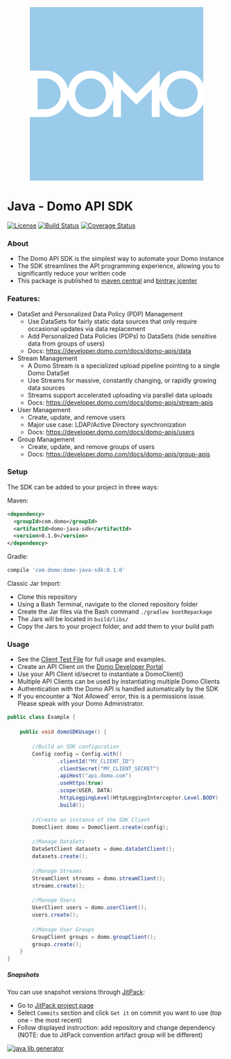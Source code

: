 <div align="center">
  <img src="domo.png" width="400" height="400"/>
</div>

# Java - Domo API SDK
[![License](http://img.shields.io/badge/license-MIT-blue.svg?style=flat)](http://www.opensource.org/licenses/MIT)
[![Build Status](http://img.shields.io/travis/domoinc/domo-java-sdk.svg?style=flat&branch=master)](https://travis-ci.org/domoinc/domo-java-sdk)
[![Coverage Status](https://img.shields.io/coveralls/domoinc/domo-java-sdk.svg?style=flat)](https://coveralls.io/r/domoinc/domo-java-sdk?branch=master)

### About

* The Domo API SDK is the simplest way to automate your Domo instance
* The SDK streamlines the API programming experience, allowing you to significantly reduce your written code
* This package is published to [maven central](https://maven-badges.herokuapp.com/maven-central/com.domo/domo-java-sdk) and [bintray jcenter](https://bintray.com/checketts/domo-java-sdk/domo-java-sdk/)

### Features:
- DataSet and Personalized Data Policy (PDP) Management
    - Use DataSets for fairly static data sources that only require occasional updates via data replacement
    - Add Personalized Data Policies (PDPs) to DataSets (hide sensitive data from groups of users)
    - Docs: https://developer.domo.com/docs/domo-apis/data
- Stream Management
    - A Domo Stream is a specialized upload pipeline pointing to a single Domo DataSet
    - Use Streams for massive, constantly changing, or rapidly growing data sources
    - Streams support accelerated uploading via parallel data uploads
    - Docs: https://developer.domo.com/docs/domo-apis/stream-apis
- User Management
    - Create, update, and remove users
    - Major use case: LDAP/Active Directory synchronization
    - Docs: https://developer.domo.com/docs/domo-apis/users
- Group Management
    - Create, update, and remove groups of users
    - Docs: https://developer.domo.com/docs/domo-apis/group-apis

### Setup
 
<!---
[![JCenter](https://img.shields.io/bintray/v/checketts/domo-java-sdk/domo-java-sdk.svg?label=jcenter)](https://bintray.com/checketts/domo-java-sdk/domo-java-sdk/_latestVersion)
[![Maven Central](https://img.shields.io/maven-central/v/com.domo/domo-java-sdk.svg?style=flat)](https://maven-badges.herokuapp.com/maven-central/com.domo/domo-java-sdk)
-->

The SDK can be added to your project in three ways:

Maven:

```xml
<dependency>
  <groupId>com.domo</groupId>
  <artifactId>domo-java-sdk</artifactId>
  <version>0.1.0</version>
</dependency>
```

Gradle:

```groovy
compile 'com.domo:domo-java-sdk:0.1.0'
```

Classic Jar Import:
- Clone this repository
- Using a Bash Terminal, navigate to the cloned repository folder
- Create the Jar files via the Bash command `./gradlew bootRepackage`
- The Jars will be located in `build/libs/`
- Copy the Jars to your project folder, and add them to your build path

### Usage
* See the [Client Test File](https://github.com/domoinc/domo-java-sdk/blob/master/domo-java-sdk-all/src/test/java/com/domo/sdk/ClientTest.java) for full usage and examples.
* Create an API Client on the [Domo Developer Portal](https://developer.domo.com/)
* Use your API Client id/secret to instantiate a DomoClient()
* Multiple API Clients can be used by instantiating multiple Domo Clients
* Authentication with the Domo API is handled automatically by the SDK
* If you encounter a 'Not Allowed' error, this is a permissions issue. Please speak with your Domo Administrator.

```java
public class Example {
    
    public void domoSDKUsage() {
        
        //Build an SDK configuration
        Config config = Config.with()
                .clientId("MY_CLIENT_ID")
                .clientSecret("MY_CLIENT_SECRET")
                .apiHost("api.domo.com")
                .useHttps(true)
                .scope(USER, DATA)
                .httpLoggingLevel(HttpLoggingInterceptor.Level.BODY)
                .build();

        //Create an instance of the SDK Client
        DomoClient domo = DomoClient.create(config);
        
        //Manage DataSets
        DataSetClient datasets = domo.dataSetClient();
        datasets.create();
        
        //Manage Streams
        StreamClient streams = domo.streamClient();
        streams.create();
        
        //Manage Users
        UserClient users = domo.userClient();
        users.create();
        
        //Manage User Groups
        GroupClient groups = domo.groupClient();
        groups.create();
    }
}
```

##### Snapshots

You can use snapshot versions through [JitPack](https://jitpack.io):

* Go to [JitPack project page](https://jitpack.io/#domoinc/domo-java-sdk)
* Select `Commits` section and click `Get it` on commit you want to use (top one - the most recent)
* Follow displayed instruction: add repository and change dependency (NOTE: due to JitPack convention artifact group will be different)

[![java lib generator](http://img.shields.io/badge/Powered%20by-%20Java%20lib%20generator-green.svg?style=flat-square)](https://github.com/xvik/generator-lib-java)
